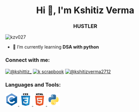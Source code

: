 <h1 align="center">Hi 👋, I'm Kshitiz Verma</h1>
<h3 align="center">HUSTLER</h3>

<p align="left"> <img src="https://komarev.com/ghpvc/?username=kzv027&label=Profile%20views&color=0e75b6&style=flat" alt="kzv027" /> </p>

- 🌱 I’m currently learning **DSA with python**

<h3 align="left">Connect with me:</h3>
<p align="left">
<a href="https://instagram.com/@kshittiz_" target="blank"><img align="center" src="https://raw.githubusercontent.com/rahuldkjain/github-profile-readme-generator/master/src/images/icons/Social/instagram.svg" alt="@kshittiz_" height="30" width="40" /></a>
<a href="https://www.youtube.com/c/k scrapbook" target="blank"><img align="center" src="https://raw.githubusercontent.com/rahuldkjain/github-profile-readme-generator/master/src/images/icons/Social/youtube.svg" alt="k scrapbook" height="30" width="40" /></a>
<a href="https://www.hackerrank.com/@kshitizverma2712" target="blank"><img align="center" src="https://raw.githubusercontent.com/rahuldkjain/github-profile-readme-generator/master/src/images/icons/Social/hackerrank.svg" alt="@kshitizverma2712" height="30" width="40" /></a>
</p>

<h3 align="left">Languages and Tools:</h3>
<p align="left"> <a href="https://www.cprogramming.com/" target="_blank" rel="noreferrer"> <img src="https://raw.githubusercontent.com/devicons/devicon/master/icons/c/c-original.svg" alt="c" width="40" height="40"/> </a> <a href="https://www.w3schools.com/css/" target="_blank" rel="noreferrer"> <img src="https://raw.githubusercontent.com/devicons/devicon/master/icons/css3/css3-original-wordmark.svg" alt="css3" width="40" height="40"/> </a> <a href="https://www.w3.org/html/" target="_blank" rel="noreferrer"> <img src="https://raw.githubusercontent.com/devicons/devicon/master/icons/html5/html5-original-wordmark.svg" alt="html5" width="40" height="40"/> </a> <a href="https://www.python.org" target="_blank" rel="noreferrer"> <img src="https://raw.githubusercontent.com/devicons/devicon/master/icons/python/python-original.svg" alt="python" width="40" height="40"/> </a> </p>


